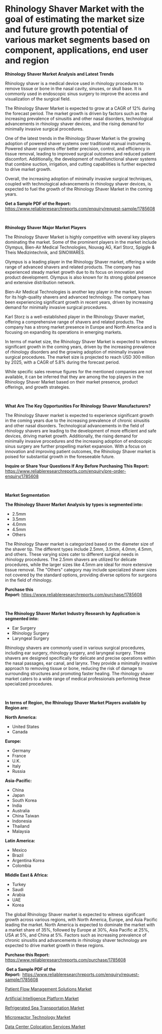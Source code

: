 <p><h1>Rhinology Shaver Market with the goal of estimating the market size and future growth potential of various market segments based on component, applications, end user and region</h1></p><p><strong>Rhinology Shaver Market Analysis and Latest Trends</strong></p>
<p><p>Rhinology shaver is a medical device used in rhinology procedures to remove tissue or bone in the nasal cavity, sinuses, or skull base. It is commonly used in endoscopic sinus surgery to improve the access and visualization of the surgical field.</p><p>The Rhinology Shaver Market is expected to grow at a CAGR of 12% during the forecast period. The market growth is driven by factors such as the increasing prevalence of sinusitis and other nasal disorders, technological advancements in rhinology shaver devices, and the rising demand for minimally invasive surgical procedures.</p><p>One of the latest trends in the Rhinology Shaver Market is the growing adoption of powered shaver systems over traditional manual instruments. Powered shaver systems offer better precision, control, and efficiency in tissue removal, leading to improved surgical outcomes and reduced patient discomfort. Additionally, the development of multifunctional shaver systems that combine suction, irrigation, and cutting capabilities is further expected to drive market growth.</p><p>Overall, the increasing adoption of minimally invasive surgical techniques, coupled with technological advancements in rhinology shaver devices, is expected to fuel the growth of the Rhinology Shaver Market in the coming years.</p></p>
<p><strong>Get a Sample PDF of the Report:&nbsp;</strong> <a href="https://www.reliableresearchreports.com/enquiry/request-sample/1785608">https://www.reliableresearchreports.com/enquiry/request-sample/1785608</a></p>
<p>&nbsp;</p>
<p><strong>Rhinology Shaver Major Market Players</strong></p>
<p><p>The Rhinology Shaver Market is highly competitive with several key players dominating the market. Some of the prominent players in the market include Olympus, Bien-Air Medical Technologies, Nouvag AG, Karl Storz, Spiggle & Theis Medizintechnik, and SINOWARES.</p><p>Olympus is a leading player in the Rhinology Shaver market, offering a wide range of advanced shavers and related products. The company has experienced steady market growth due to its focus on innovation and product development. Olympus is also known for its strong global presence and extensive distribution network.</p><p>Bien-Air Medical Technologies is another key player in the market, known for its high-quality shavers and advanced technology. The company has been experiencing significant growth in recent years, driven by increasing demand for minimally invasive surgical procedures.</p><p>Karl Storz is a well-established player in the Rhinology Shaver market, offering a comprehensive range of shavers and related products. The company has a strong market presence in Europe and North America and is focusing on expanding its operations in emerging markets.</p><p>In terms of market size, the Rhinology Shaver Market is expected to witness significant growth in the coming years, driven by the increasing prevalence of rhinology disorders and the growing adoption of minimally invasive surgical procedures. The market size is projected to reach USD 300 million by 2025, with a CAGR of 5.8% during the forecast period.</p><p>While specific sales revenue figures for the mentioned companies are not available, it can be inferred that they are among the top players in the Rhinology Shaver Market based on their market presence, product offerings, and growth strategies.</p></p>
<p>&nbsp;</p>
<p><strong>What Are The Key Opportunities For Rhinology Shaver Manufacturers?</strong></p>
<p><p>The Rhinology Shaver market is expected to experience significant growth in the coming years due to the increasing prevalence of chronic sinusitis and other nasal disorders. Technological advancements in the field of rhinology shavers are leading to the development of more efficient and safe devices, driving market growth. Additionally, the rising demand for minimally invasive procedures and the increasing adoption of endoscopic sinus surgery are further propelling market expansion. With a focus on innovation and improving patient outcomes, the Rhinology Shaver market is poised for substantial growth in the foreseeable future.</p></p>
<p><strong>Inquire or Share Your Questions If Any Before Purchasing This Report:</strong> <a href="https://www.reliableresearchreports.com/enquiry/pre-order-enquiry/1785608">https://www.reliableresearchreports.com/enquiry/pre-order-enquiry/1785608</a></p>
<p>&nbsp;</p>
<p><strong>Market Segmentation</strong></p>
<p><strong>The Rhinology Shaver Market Analysis by types is segmented into:</strong></p>
<p><ul><li>2.5mm</li><li>3.5mm</li><li>4.0mm</li><li>4.5mm</li><li>Others</li></ul></p>
<p><p>The Rhinology Shaver market is categorized based on the diameter size of the shaver tip. The different types include 2.5mm, 3.5mm, 4.0mm, 4.5mm, and others. These varying sizes cater to different surgical needs in rhinology procedures. The 2.5mm shavers are utilized for delicate procedures, while the larger sizes like 4.5mm are ideal for more extensive tissue removal. The "Others" category may include specialized shaver sizes not covered by the standard options, providing diverse options for surgeons in the field of rhinology.</p></p>
<p><strong>Purchase this Report:&nbsp;</strong><a href="https://www.reliableresearchreports.com/purchase/1785608">https://www.reliableresearchreports.com/purchase/1785608</a></p>
<p>&nbsp;</p>
<p><strong>The Rhinology Shaver Market Industry Research by Application is segmented into:</strong></p>
<p><ul><li>Ear Surgery</li><li>Rhinology Surgery</li><li>Laryngeal Surgery</li></ul></p>
<p><p>Rhinology shavers are commonly used in various surgical procedures, including ear surgery, rhinology surgery, and laryngeal surgery. These shavers are designed specifically for delicate and precise operations within the nasal passages, ear canal, and larynx. They provide a minimally invasive approach to removing tissue or bone, reducing the risk of damage to surrounding structures and promoting faster healing. The rhinology shaver market caters to a wide range of medical professionals performing these specialized procedures.</p></p>
<p>&nbsp;</p>
<p><strong>In terms of Region, the Rhinology Shaver Market Players available by Region are:</strong></p>
<p>
    <p> <strong> North America: </strong>
        <ul>
            <li>United States</li>
            <li>Canada</li>
        </ul>
        </p> 
    <p> <strong> Europe: </strong>
        <ul>
            <li>Germany</li>
            <li>France</li>
            <li>U.K.</li>
            <li>Italy</li>
            <li>Russia</li>
        </ul>
        </p> 
    <p> <strong> Asia-Pacific: </strong>
        <ul>
            <li>China</li>
            <li>Japan</li>
            <li>South Korea</li>
            <li>India</li>
            <li>Australia</li>
            <li>China Taiwan</li>
            <li>Indonesia</li>
            <li>Thailand</li>
            <li>Malaysia</li>
        </ul>
        </p> 
    <p> <strong> Latin America: </strong>
        <ul>
            <li>Mexico</li>
            <li>Brazil</li>
            <li>Argentina Korea</li>
            <li>Colombia</li>
        </ul>
        </p> 
    <p> <strong> Middle East & Africa: </strong>
        <ul>
            <li>Turkey</li>
            <li>Saudi</li>
            <li>Arabia</li>
            <li>UAE</li>
            <li>Korea</li>
        </ul>
    </p>
    </p>
<p><p>The global Rhinology Shaver market is expected to witness significant growth across various regions, with North America, Europe, and Asia Pacific leading the market. North America is expected to dominate the market with a market share of 35%, followed by Europe at 30%, Asia Pacific at 25%, USA at 5%, and China at 5%. Factors such as increasing prevalence of chronic sinusitis and advancements in rhinology shaver technology are expected to drive market growth in these regions.</p></p>
<p><strong>Purchase this Report: </strong><a href="https://www.reliableresearchreports.com/purchase/1785608">https://www.reliableresearchreports.com/purchase/1785608</a></p>
<p>&nbsp;<strong>Get a Sample PDF of the Report:&nbsp;&nbsp;</strong><a href="https://www.reliableresearchreports.com/enquiry/request-sample/1785608">https://www.reliableresearchreports.com/enquiry/request-sample/1785608</a></p>
<p><strong></strong></p>
<p><p><a href="https://medium.com/@joerobertson75f/patient-flow-management-solutions-market-report-reveals-the-latest-trends-and-growth-opportunities-b5919ec0b8bb">Patient Flow Management Solutions Market</a></p><p><a href="https://medium.com/@bobbyreynolds76g/artificial-intelligence-platform-market-furnishes-information-on-market-share-market-trends-and-8bb588398e51">Artificial Intelligence Platform Market</a></p><p><a href="https://medium.com/@joerobertson75f/refrigerated-sea-transportation-market-size-market-outlook-and-market-forecast-2024-to-2031-fc51e72ca519">Refrigerated Sea Transportation Market</a></p><p><a href="https://medium.com/@alexanderfranklin766/microreactor-technology-market-trends-and-market-analysis-forecasted-for-period-2024-2031-b12f5dc78ec6">Microreactor Technology Market</a></p><p><a href="https://medium.com/@alexanderfranklin766/data-center-colocation-services-market-exploring-market-share-market-trends-and-future-growth-a09125dc698c">Data Center Colocation Services Market</a></p></p>
